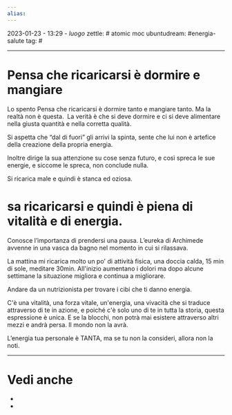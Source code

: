 ```yaml
---
alias: 
---
```

2023-01-23 - 13:29 - *luogo*
zettle: # atomic moc
ubuntudream: #energia-salute 
tag: #

---
# Pensa che ricaricarsi è dormire e mangiare

Lo spento Pensa che ricaricarsi è dormire tanto e mangiare tanto. Ma la realtà non è questa. 
La verità è che si deve dormire e ci si deve alimentare nella giusta quantità e nella corretta qualità.

Si aspetta che “dal di fuori” gli arrivi la spinta, sente che lui non è artefice della creazione della propria energia.

Inoltre dirige la sua attenzione su cose senza futuro, e così spreca le sue energie, e siccome le spreca, non conclude nulla.

Si ricarica male e quindi è stanca ed oziosa.

# sa ricaricarsi e quindi è piena di vitalità e di energia. 

Conosce l’importanza di prendersi una pausa. L’eureka di Archimede avvenne in una vasca da bagno nel momento in cui si rilassava.


La mattina mi ricarica molto un po' di attività fisica, una doccia calda, 15 min di sole, meditare 30min. All'inizio aumentano i dolori ma dopo alcune settimane la situazione migliora e continua a migliorare.

Andare da un nutrizionista per trovare i cibi che ti danno energia.

C'è una vitalità, una forza vitale, un'energia, una vivacità che si traduce attraverso di te in azione, e poiché c'è solo uno di te in tutta la storia, questa espressione è unica. E se la blocchi, non potrà mai esistere attraverso altri mezzi e andrà persa. Il mondo non la avrà. 

L’energia tua personale è TANTA, ma se tu non la consideri, allora non la noti.


---
# Vedi anche
- 
- 